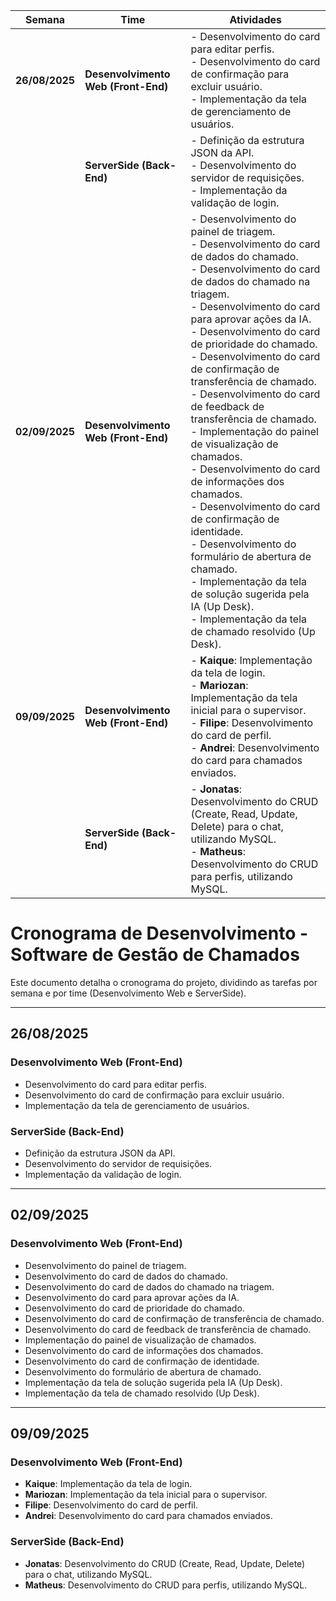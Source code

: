 | Semana     | Time                       | Atividades                                                                                                                         |
|------------|----------------------------|-----------------------------------------------------------------------------------------------------------------------------------|
| **26/08/2025** | **Desenvolvimento Web (Front-End)** | - Desenvolvimento do card para editar perfis.<br>- Desenvolvimento do card de confirmação para excluir usuário.<br>- Implementação da tela de gerenciamento de usuários. |
|            | **ServerSide (Back-End)**  | - Definição da estrutura JSON da API.<br>- Desenvolvimento do servidor de requisições.<br>- Implementação da validação de login.     |
| **02/09/2025** | **Desenvolvimento Web (Front-End)** | - Desenvolvimento do painel de triagem.<br>- Desenvolvimento do card de dados do chamado.<br>- Desenvolvimento do card de dados do chamado na triagem.<br>- Desenvolvimento do card para aprovar ações da IA.<br>- Desenvolvimento do card de prioridade do chamado.<br>- Desenvolvimento do card de confirmação de transferência de chamado.<br>- Desenvolvimento do card de feedback de transferência de chamado.<br>- Implementação do painel de visualização de chamados.<br>- Desenvolvimento do card de informações dos chamados.<br>- Desenvolvimento do card de confirmação de identidade.<br>- Desenvolvimento do formulário de abertura de chamado.<br>- Implementação da tela de solução sugerida pela IA (Up Desk).<br>- Implementação da tela de chamado resolvido (Up Desk). |
| **09/09/2025** | **Desenvolvimento Web (Front-End)** | - **Kaique**: Implementação da tela de login.<br>- **Mariozan**: Implementação da tela inicial para o supervisor.<br>- **Filipe**: Desenvolvimento do card de perfil.<br>- **Andrei**: Desenvolvimento do card para chamados enviados. |
|            | **ServerSide (Back-End)**  | - **Jonatas**: Desenvolvimento do CRUD (Create, Read, Update, Delete) para o chat, utilizando MySQL.<br>- **Matheus**: Desenvolvimento do CRUD para perfis, utilizando MySQL. |

# Cronograma de Desenvolvimento - Software de Gestão de Chamados

Este documento detalha o cronograma do projeto, dividindo as tarefas por semana e por time (Desenvolvimento Web e ServerSide).

---

## **26/08/2025**

### **Desenvolvimento Web (Front-End)**
- Desenvolvimento do card para editar perfis.
- Desenvolvimento do card de confirmação para excluir usuário.
- Implementação da tela de gerenciamento de usuários.

### **ServerSide (Back-End)**
- Definição da estrutura JSON da API.
- Desenvolvimento do servidor de requisições.
- Implementação da validação de login.

---

## **02/09/2025**

### **Desenvolvimento Web (Front-End)**
- Desenvolvimento do painel de triagem.
- Desenvolvimento do card de dados do chamado.
- Desenvolvimento do card de dados do chamado na triagem.
- Desenvolvimento do card para aprovar ações da IA.
- Desenvolvimento do card de prioridade do chamado.
- Desenvolvimento do card de confirmação de transferência de chamado.
- Desenvolvimento do card de feedback de transferência de chamado.
- Implementação do painel de visualização de chamados.
- Desenvolvimento do card de informações dos chamados.
- Desenvolvimento do card de confirmação de identidade.
- Desenvolvimento do formulário de abertura de chamado.
- Implementação da tela de solução sugerida pela IA (Up Desk).
- Implementação da tela de chamado resolvido (Up Desk).





---

## **09/09/2025**

### **Desenvolvimento Web (Front-End)**
- **Kaique**: Implementação da tela de login.
- **Mariozan**: Implementação da tela inicial para o supervisor.
- **Filipe**: Desenvolvimento do card de perfil.
- **Andrei**: Desenvolvimento do card para chamados enviados.

### **ServerSide (Back-End)**
- **Jonatas**: Desenvolvimento do CRUD (Create, Read, Update, Delete) para o chat, utilizando MySQL.
- **Matheus**: Desenvolvimento do CRUD para perfis, utilizando MySQL.
